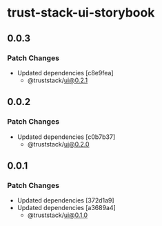 # trust-stack-ui-storybook

## 0.0.3

### Patch Changes

- Updated dependencies [c8e9fea]
  - @truststack/ui@0.2.1

## 0.0.2

### Patch Changes

- Updated dependencies [c0b7b37]
  - @truststack/ui@0.2.0

## 0.0.1

### Patch Changes

- Updated dependencies [372d1a9]
- Updated dependencies [a3689a4]
  - @truststack/ui@0.1.0
